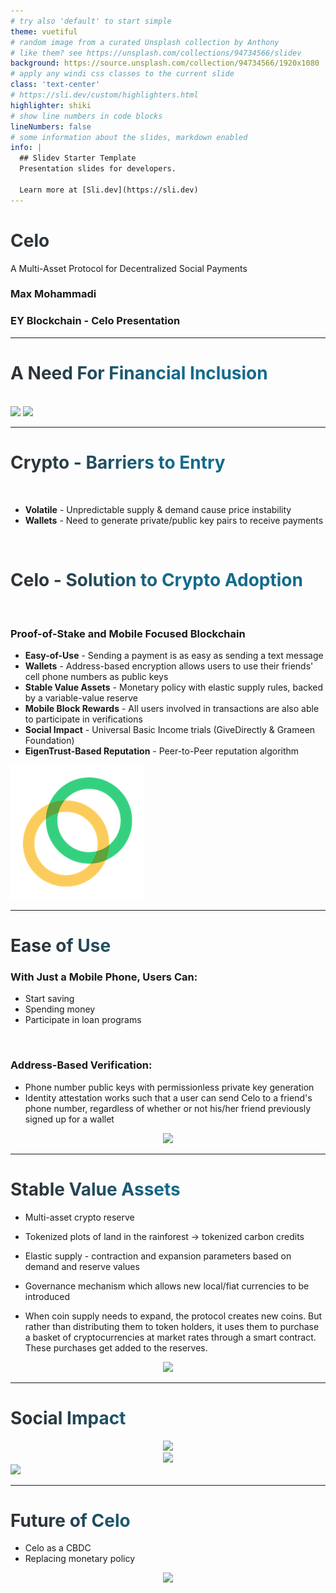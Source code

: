 ```yaml
---
# try also 'default' to start simple
theme: vuetiful
# random image from a curated Unsplash collection by Anthony
# like them? see https://unsplash.com/collections/94734566/slidev
background: https://source.unsplash.com/collection/94734566/1920x1080
# apply any windi css classes to the current slide
class: 'text-center'
# https://sli.dev/custom/highlighters.html
highlighter: shiki
# show line numbers in code blocks
lineNumbers: false
# some information about the slides, markdown enabled
info: |
  ## Slidev Starter Template
  Presentation slides for developers.

  Learn more at [Sli.dev](https://sli.dev)
---
```



# Celo
A Multi-Asset Protocol for Decentralized Social Payments

### Max Mohammadi
### EY Blockchain - Celo Presentation

---

<div grid="~ cols-2 gap-2" m="-t-2">

# A Need For Financial Inclusion

<br/>

<img border="rounded" src="stat.png">

<img border="rounded" src="stat2.png">

</div>

---

# Crypto - Barriers to Entry

<br/>

- **Volatile** - Unpredictable supply & demand cause price instability 
- **Wallets** - Need to generate private/public key pairs to receive payments

<br/>

# Celo - Solution to Crypto Adoption

<br/>

### Proof-of-Stake and Mobile Focused Blockchain

- **Easy-of-Use** - Sending a payment is as easy as sending a text message
- **Wallets** - Address-based encryption allows users to use their friends' cell phone numbers as public keys
- **Stable Value Assets** - Monetary policy with elastic supply rules, backed by a variable-value reserve
- **Mobile Block Rewards** - All users involved in transactions are also able to participate in verifications
- **Social Impact** - Universal Basic Income trials (GiveDirectly & Grameen Foundation)
- **EigenTrust-Based Reputation** - Peer-to-Peer reputation algorithm


<div class="w-60 relative -mt-30">
  <div class="relative w-60 h-60">
    <img
      v-motion
      :initial="{ x: -1000, y: -1000, scale: 2.0, rotate: -50 }"
      :enter="final"
      class="absolute -top-75 left-160 right-10 -bottom-50"
      src="celo-org.png"
    />

  </div>

  <div 
    class="text-5xl absolute top-14 left-40 text-[#2B90B6] -z-1"
    v-motion
    :initial="{ x: -80, opacity: 0}"
    :enter="{ x: 0, opacity: 1, transition: { delay: 2000, duration: 1000 } }">
  </div>
</div>


<style>
h1 {
  background-color: #2E3338;
  background-image: linear-gradient(45deg, #2E3338 10%, #146b8c 50%);
  background-size: 100%;
  -webkit-background-clip: text;
  -moz-background-clip: text;
  -webkit-text-fill-color: transparent; 
  -moz-text-fill-color: transparent;
}
</style>

---

# Ease of Use

<div grid="~ cols-2 gap-2" m="-t-2">

### With Just a Mobile Phone, Users Can:
  * Start saving
  * Spending money
  * Participate in loan programs

</div>

<div grid="~ cols-1 gap-2" m="-t-2">

<br/>

### Address-Based Verification:
  * Phone number public keys with permissionless private key generation
  * Identity attestation works such that a user can send Celo to a friend's phone number, regardless of whether or not his/her friend previously signed up for a wallet


<div class="relative mt-1" align="center">
  <div class="relative w-110 h-110">
    <img
      src="phone.png" border="rounded"
    />

  </div>
</div>


</div>


---

# Stable Value Assets


<div grid="~ cols-2 gap-2" m="-t-2">

* Multi-asset crypto reserve
* Tokenized plots of land in the rainforest -> tokenized carbon credits
* Elastic supply - contraction and expansion parameters based on demand and reserve values
* Governance mechanism which allows new local/fiat currencies to be introduced

* When coin supply needs to expand, the protocol creates new coins. But rather than distributing them to token holders, it uses them to purchase a basket of cryptocurrencies at market rates through a smart contract. These purchases get added to the reserves.


<div class="relative mt-10" align="center">
  <div class="relative w-110 h-110">
    <img
      src="stability.png" border="rounded"
    />

  </div>
</div>
</div>



<!-- * While a single stable coin would be useful for several purposes (for example in cryptoasset trading and internet commerce), a more robust ecosystem would involve a family of local, regional, and utility stable value coins. The benefits of such a monetary ecology has been discussed broadly, for example in, but here we focus on one: a stable currency is only meaningful if it is stable vis-a-vis the price of goods and services that are purchased using that currency. Using a global currency for local transactions would introduce price volatility in regions where regional consumer price dynamics vary from the global consumer price dynamics
 -->

---

# Social Impact

<div grid="~ cols-2 gap-10">

<div class="relative mt-1" align="center">
  <div class="relative w-110 h-110">
    <img
      src="future2.png" border="rounded"
    />

  </div>
</div>

<div class="relative mt-1" align="center">
  <div class="relative w-110 h-110">
    <img
      src="results.png" border="rounded"
    />

  </div>
</div>


<div class="relative mt-1">
  <div class="relative w-50 h-110">
    <img
      src="stat.png" border="rounded"
    />

  </div>
</div>

</div>

---

# Future of Celo

* Celo as a CBDC
* Replacing monetary policy

<div class="relative mt-1" align="center">
  <div class="relative w-110 h-110">
    <img
      src="future.png" border="rounded"
    />

  </div>
</div>


<!-- These are my notes on youtube videos:

- Celo is making it really easy to use stablecoins
- TVL = total value locked
- Korean yuan is the next best stablecoin for celo
- Best thing about celo is that they can add different assets to their reserve basket, such as nature backed assets, crypto, etc. It's now feasible to put tokenized carbon offset credits as well as tokenized land in the amazon rain forest. Most people in the future will want to choose to use a stablecoin that they know is good for the environment.

- Markus Franke youtube video series on stablecoins
- continue watching stablecoin videos
- break slides up into: 
  - ODIS for identity
  - stables for payments
  - social impact and community
  - mobile phone friendly
 -->